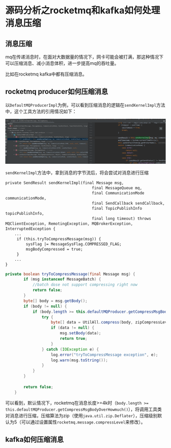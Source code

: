 # 源码分析之rocketmq和kafka如何处理消息压缩



## 消息压缩

mq在传递消息时，在面对大数据量的情况下，网卡可能会被打满，那这种情况下可以压缩消息、减小消息体积，进一步提高mq的吞吐量。

比如在rocketmq kafka中都有压缩消息。

## rocketmq producer如何压缩消息

以`DefaultMQProducerImpl`为例，可以看到压缩消息的逻辑在`sendKernelImpl`方法中，这个工具方法的引用情况如下：

![](images/rocketmq-compress-method-ref.png)

`sendKernelImpl`方法中，拿到消息的字节流后，将会尝试对消息进行压缩

```
private SendResult sendKernelImpl(final Message msg,
                                      final MessageQueue mq,
                                      final CommunicationMode communicationMode,
                                      final SendCallback sendCallback,
                                      final TopicPublishInfo topicPublishInfo,
                                      final long timeout) throws MQClientException, RemotingException, MQBrokerException, InterruptedException {
	...
	 if (this.tryToCompressMessage(msg)) {
         sysFlag |= MessageSysFlag.COMPRESSED_FLAG;
         msgBodyCompressed = true;
     }
    ...
}
```

```java
private boolean tryToCompressMessage(final Message msg) {
        if (msg instanceof MessageBatch) {
            //batch dose not support compressing right now
            return false;
        }
        byte[] body = msg.getBody();
        if (body != null) {
            if (body.length >= this.defaultMQProducer.getCompressMsgBodyOverHowmuch()) {
                try {
                    byte[] data = UtilAll.compress(body, zipCompressLevel);
                    if (data != null) {
                        msg.setBody(data);
                        return true;
                    }
                } catch (IOException e) {
                    log.error("tryToCompressMessage exception", e);
                    log.warn(msg.toString());
                }
            }
        }

        return false;
    }
```

可以看到，默认情况下，rocketmq在消息长度>=4k时（`body.length >= this.defaultMQProducer.getCompressMsgBodyOverHowmuch()`），将调用工具类对消息进行压缩，压缩算法为zip（使用`java.util.zip.Deflater`），压缩级别默认为5（可以通过设置属性`rocketmq.message.compressLevel`来修改）。



## kafka如何压缩消息



